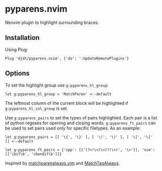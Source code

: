 # pyparens.nvim
Neovim plugin to highlight surrounding braces.

## Installation

Using Plug:
```
Plug 'djdt/pyparens.nvim', {'do': ':UpdateRemotePlugins'}
```

## Options

To set the highlight group use `g:pyparens_hl_group`:
```
let g:pyparens_hl_group = 'MatchParen' <--default
```
The leftmost column of the current block will be highlighted if `g:pyparens_hl_col_group` is set.

Use `g:pyparens_pairs` to set the types of pairs highlighted.
Each pair is a list of python regexes for opening and closing words.
`g:pyparens_ft_pairs` can be used to set pairs used only for specific filetypes.
As an example:
```
let g:pyparens_pairs = [[ '\{', '\}' ], [ '\(', '\)' ], [ '\[', '\]' ]] <--default

let g:pyparens_ft_pairs = {'cpp': [['(?<!\<)\<(?!\<)', '\>']], 'vim': [['\bif\b', '\bendif\b']]}
```

Inspired by [matchparenalways.vim](https://github.com/justinmk/vim-matchparenalways) and [MatchTagAlways](https://github.com/Valloric/MatchTagAlways).
